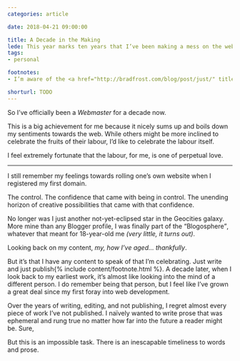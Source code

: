 ```yaml
---
categories: article

date: 2018-04-21 09:00:00

title: A Decade in the Making
lede: This year marks ten years that I’ve been making a mess on the web. While making a mess has always been the norm for me, documenting it publicly, irreversibly, for eternity, might seem a little out of character. A decade later, what’s changed? What have I learned? What will I be doing differently in another decade’s time?
tags:
- personal

footnotes:
- I’m aware of the <a href="http://bradfrost.com/blog/post/just/" title="Just, an article by Brad Frost">assumptions</a> I’m making when using the word <q>just</q> here. I think my point, though, is that the only thing stopping you from publishing is <em>you</em>.

shorturl: TODO
---
```



So I’ve officially been a <dfn title="an architect or engineer whose responsibilities include the maintenance of a website">Webmaster</dfn> for a decade now.

This is a big achievement for me because it nicely sums up and boils down my sentiments towards the web. While others might be more inclined to celebrate the fruits of their labour, I’d like to celebrate the labour itself.

I feel extremely fortunate that the labour, for me, is one of perpetual love.


--------


I still remember my feelings towards rolling one’s own website when I registered my first domain.

The control. The confidence that came with being in control. The unending horizon of creative possibilities that came with that confidence.

No longer was I just another not-yet-eclipsed star in the Geocities galaxy. More mine than any Blogger profile, I was finally part of the <q>Blogosphere</q>, whatever that meant for 18-year-old me *(very little, it turns out)*.

Looking back on my content, *my, how I’ve aged… thankfully*.

But it’s that I have any content to speak of that I’m celebrating. Just write and just publish{% include content/footnote.html %}. A decade later, when I look back to my earliest work, it’s almost like looking into the mind of a different person. I do remember being that person, but I feel like I’ve grown a great deal since my first foray into web development.

Over the years of writing, editing, and not publishing, I regret almost every piece of work I’ve not published. I naïvely wanted to write prose that was ephemeral and rung true no matter how far into the future a reader might be. Sure, 

But this is an impossible task. There is an inescapable timeliness to words and prose.
